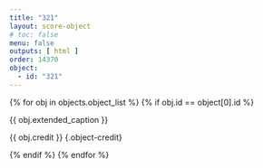 ```yaml
---
title: "321"
layout: score-object
# toc: false
menu: false
outputs: [ html ]
order: 14370
object:
  - id: "321"
---
```


{% for obj in objects.object_list %}
{% if obj.id == object[0].id %}

{{ obj.extended_caption }}

{{ obj.credit }} {.object-credit}

{% endif %}
{% endfor %}
